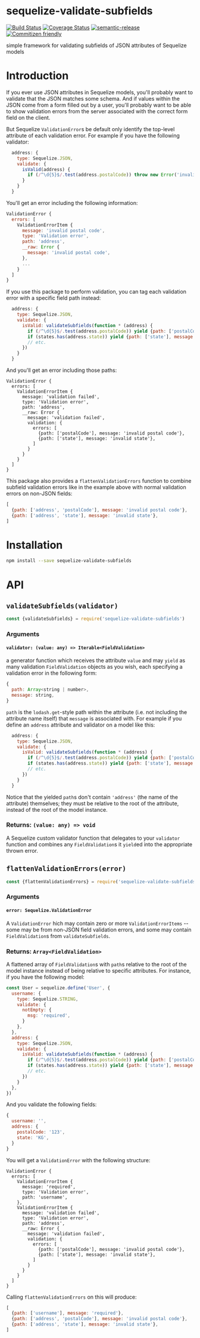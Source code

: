 # sequelize-validate-subfields

[![Build Status](https://travis-ci.org/jcoreio/sequelize-validate-subfields.svg?branch=master)](https://travis-ci.org/jcoreio/sequelize-validate-subfields)
[![Coverage Status](https://codecov.io/gh/jcoreio/sequelize-validate-subfields/branch/master/graph/badge.svg)](https://codecov.io/gh/jcoreio/sequelize-validate-subfields)
[![semantic-release](https://img.shields.io/badge/%20%20%F0%9F%93%A6%F0%9F%9A%80-semantic--release-e10079.svg)](https://github.com/semantic-release/semantic-release)
[![Commitizen friendly](https://img.shields.io/badge/commitizen-friendly-brightgreen.svg)](http://commitizen.github.io/cz-cli/)

simple framework for validating subfields of JSON attributes of Sequelize models

# Introduction

If you ever use JSON attributes in Sequelize models, you'll probably want to validate that the JSON matches some
schema.  And if values within the JSON come from a form filled out by a user, you'll probably want to be able to
show validation errors from the server associated with the correct form field on the client.

But Sequelize `ValidationError`s be default only identify the top-level attribute of each validation error.  For
example if you have the following validator:

```js
  address: {
    type: Sequelize.JSON,
    validate: {
      isValid(address) {
        if (/^\d{5}$/.test(address.postalCode)) throw new Error('invalid postal code')
      }
    }
  }
```

You'll get an error including the following information:
```js
ValidationError {
  errors: [
    ValidationErrorItem {
      message: 'invalid postal code',
      type: 'Validation error',
      path: 'address',
      __raw: Error {
        message: 'invalid postal code',
      },
      ...
    }
  ]
}
```

If you use this package to perform validation, you can tag each validation error with a specific field path instead:
```js
  address: {
    type: Sequelize.JSON,
    validate: {
      isValid: validateSubfields(function * (address) {
        if (/^\d{5}$/.test(address.postalCode)) yield {path: ['postalCode'], message: 'invalid postal code'}
        if (states.has(address.state)) yield {path: ['state'], message: 'invalid state'}
        // etc.
      })
    }
  }
```
And you'll get an error including those paths:
```
ValidationError {
  errors: [
    ValidationErrorItem {
      message: 'validation failed',
      type: 'Validation error',
      path: 'address',
      __raw: Error {
        message: 'validation failed',
        validation: {
          errors: [
            {path: ['postalCode'], message: 'invalid postal code'},
            {path: ['state'], message: 'invalid state'},
          ]
        }
      }
    }
  ]
}
```

This package also provides a `flattenValidationErrors` function to combine subfield validation errors like in the
example above with normal validation errors on non-JSON fields:
```js
[
  {path: ['address', 'postalCode'], message: 'invalid postal code'},
  {path: ['address', 'state'], message: 'invalid state'},
]
```

# Installation

```sh
npm install --save sequelize-validate-subfields
```

# API

## `validateSubfields(validator)`

```js
const {validateSubfields} = require('sequelize-validate-subfields')
```

### Arguments
#### `validator: (value: any) => Iterable<FieldValidation>`
a generator function which receives the attribute `value` and may `yield` as many validation
`FieldValidation` objects as you wish, each specifying a validation error in the following form:
```js
{
  path: Array<string | number>,
  message: string,
}
```
`path` is the `lodash.get`-style path within the attribute (i.e. not including the attribute name itself) that
`message` is associated with.  For example if you define an `address` attribute and validator on a model like this:
```js
  address: {
    type: Sequelize.JSON,
    validate: {
      isValid: validateSubfields(function * (address) {
        if (/^\d{5}$/.test(address.postalCode)) yield {path: ['postalCode'], message: 'invalid postal code'}
        if (states.has(address.state)) yield {path: ['state'], message: 'invalid state'}
        // etc.
      })
    }
  }
```
Notice that the yielded `path`s don't contain `'address'` (the name of the attribute) themselves; they must be relative
to the root of the attribute, instead of the root of the model instance.

### Returns: `(value: any) => void`
A Sequelize custom validator function that delegates to your `validator` function and combines any `FieldValidation`s
it `yield`ed into the appropriate thrown error.

## `flattenValidationErrors(error)`

```js
const {flattenValidationErrors} = require('sequelize-validate-subfields')
```

### Arguments
#### `error: Sequelize.ValidationError`

A `ValidationError` hich may contain zero or more `ValidationErrorItems` -- some may be from non-JSON field
validation errors, and some may contain `FieldValidation`s from `validateSubfields`.

### Returns: `Array<FieldValidation>`
A flattened array of `FieldValidation`s with `path`s relative to the root of the model instance instead of
being relative to specific attributes.  For instance, if you have the following model:
```js
const User = sequelize.define('User', {
  username: {
    type: Sequelize.STRING,
    validate: {
      notEmpty: {
        msg: 'required',
      }
    },
  },
  address: {
    type: Sequelize.JSON,
    validate: {
      isValid: validateSubfields(function * (address) {
        if (/^\d{5}$/.test(address.postalCode)) yield {path: ['postalCode'], message: 'invalid postal code'}
        if (states.has(address.state)) yield {path: ['state'], message: 'invalid state'}
        // etc.
      })
    }
  },
})
```
And you validate the following fields:
```js
{
  username: '',
  address: {
    postalCode: '123',
    state: 'KG',
  }
}
```
You will get a `ValidationError` with the following structure:
```
ValidationError {
  errors: [
    ValidationErrorItem {
      message: 'required',
      type: 'Validation error',
      path: 'username',
    },
    ValidationErrorItem {
      message: 'validation failed',
      type: 'Validation error',
      path: 'address',
      __raw: Error {
        message: 'validation failed',
        validation: {
          errors: [
            {path: ['postalCode'], message: 'invalid postal code'},
            {path: ['state'], message: 'invalid state'},
          ]
        }
      }
    }
  ]
}
```
Calling `flattenValidationErrors` on this will produce:
```js
[
  {path: ['username'], message: 'required'},
  {path: ['address', 'postalCode'], message: 'invalid postal code'},
  {path: ['address', 'state'], message: 'invalid state'},
]
```
